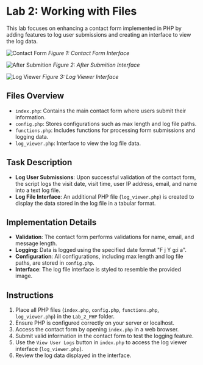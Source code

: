# Lab 2: Working with Files

This lab focuses on enhancing a contact form implemented in PHP by adding features to log user submissions and creating an interface to view the log data.

![Contact Form](/images/contact_form.png)
*Figure 1: Contact Form Interface*

![After Submition](/images/user_data.png)
*Figure 2: After Submition Interface*

![Log Viewer](/images/user_data.png)
*Figure 3: Log Viewer Interface*

## Files Overview
- `index.php`: Contains the main contact form where users submit their information.
- `config.php`: Stores configurations such as max length and log file paths.
- `functions.php`: Includes functions for processing form submissions and logging data.
- `log_viewer.php`: Interface to view the log file data.

## Task Description
- **Log User Submissions**: Upon successful validation of the contact form, the script logs the visit date, visit time, user IP address, email, and name into a text log file.
- **Log File Interface**: An additional PHP file (`log_viewer.php`) is created to display the data stored in the log file in a tabular format.
  
## Implementation Details
- **Validation**: The contact form performs validations for name, email, and message length.
- **Logging**: Data is logged using the specified date format "F j Y g:i a".
- **Configuration**: All configurations, including max length and log file paths, are stored in `config.php`.
- **Interface**: The log file interface is styled to resemble the provided image.
  
## Instructions
1. Place all PHP files (`index.php`, `config.php`, `functions.php`, `log_viewer.php`) in the `Lab_2_PHP` folder.
2. Ensure PHP is configured correctly on your server or localhost.
3. Access the contact form by opening `index.php` in a web browser.
4. Submit valid information in the contact form to test the logging feature.
5. Use the `View User Logs` button in `index.php` to access the log viewer interface (`log_viewer.php`).
6. Review the log data displayed in the interface.

